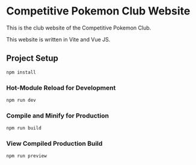 # Competitive Pokemon Club Website

This is the club website of the Competitive Pokemon Club. 

This website is written in Vite and Vue JS.

## Project Setup

```sh
npm install
```

### Hot-Module Reload for Development

```sh
npm run dev
```

### Compile and Minify for Production

```sh
npm run build
```

### View Compiled Production Build

```sh
npm run preview
```
